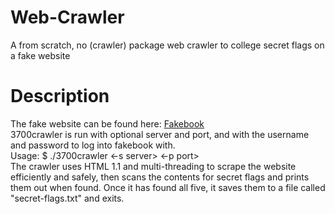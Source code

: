 # Web-Crawler
A from scratch, no (crawler) package web crawler to college secret flags on a fake website
# Description
The fake website can be found here: [Fakebook](https://www.3700.network/) <br>
3700crawler is run with optional server and port, and with the username and password to log into fakebook with. <br>
Usage: $ ./3700crawler <-s server> <-p port> <username> <password> <br>
The crawler uses HTML 1.1 and multi-threading to scrape the website efficiently and safely, then scans the contents for secret flags and prints them out when found.
Once it has found all five, it saves them to a file called "secret-flags.txt" and exits.
